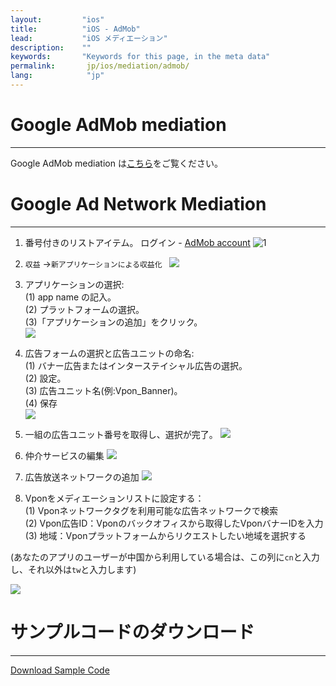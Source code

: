 ```yaml
---
layout:         "ios"
title:          "iOS - AdMob"
lead:           "iOS メディエーション"
description:    ""
keywords:       "Keywords for this page, in the meta data"
permalink:       jp/ios/mediation/admob/
lang:            "jp"
---
```

# Google AdMob mediation
--------
Google AdMob mediation は[こちら]をご覧ください。

# Google Ad Network Mediation
-----

1. 番号付きのリストアイテム。
ログイン - [AdMob account][0]
![1]  

2. `収益` ->`新アプリケーションによる収益化 `
![][2]  

3. アプリケーションの選択: <br>
(1) app name の記入。<br>
(2) プラットフォームの選択。<br>
(3)「アプリケーションの追加」をクリック。 <br>
![][3]  

4. 広告フォームの選択と広告ユニットの命名: <br>
(1) バナー広告またはインターステイシャル広告の選択。 <br>
(2) 設定。 <br>
(3) 広告ユニット名(例:Vpon_Banner)。 <br>
(4) 保存<br>
![][4]  

5. 一組の広告ユニット番号を取得し、選択が完了。
![][5]  

6. 仲介サービスの編集
![][6]  

7. 広告放送ネットワークの追加
![][7]  

8. Vponをメディエーションリストに設定する：    <br>
(1) Vponネットワークタグを利用可能な広告ネットワークで検索  <br>
(2) Vpon広告ID：Vponのバックオフィスから取得したVponバナーIDを入力  <br>
(3) 地域：Vponプラットフォームからリクエストしたい地域を選択する  <br>

(あなたのアプリのユーザーが中国から利用している場合は、この列に`cn`と入力し、それ以外は`tw`と入力します)

![][8]  



# サンプルコードのダウンロード
--------------------
[Download Sample Code]

[こちら]: https://developers.google.com/mobile-ads-sdk/docs/admob/mediation#android
[0]: http://www.google.com.tw/ads/admob/
[1]:  {{site.imgurl}}/AdMobScreenshotSiJP1.PNG
[2]:  {{site.imgurl}}/AdMobScreenshotSiJP2.png
[3]:  {{site.imgurl}}/AdMobScreenshotSiJP3.png
[4]:  {{site.imgurl}}/AdMobScreenshotSiJP4.png
[5]:  {{site.imgurl}}/AdMobScreenshotSiJP5.png
[6]:  {{site.imgurl}}/AdMobScreenshotSiJP6.PNG
[7]:  {{site.imgurl}}/AdMobScreenshotSiJP7.png
[8]:  {{site.imgurl}}/AdMobScreenshotSiJP8.png
[Download Sample Code]: {{site.baseurl}}/ios/download/#admob
